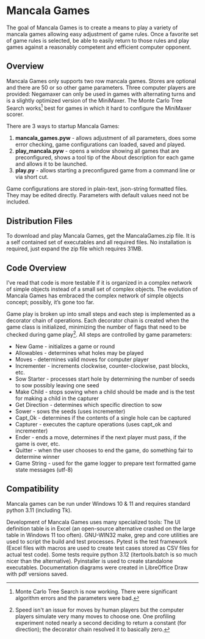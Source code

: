 # Mancala Games #
The goal of Mancala Games is to create a means to play a variety of mancala games allowing easy adjustment of game rules. Once a favorite set of game rules is selected, be able to easily return to those rules and play games against a reasonably competent and efficient computer opponent.

## Overview ##

Mancala Games only supports two row mancala games. Stores are optional and there are 50 or so other game parameters. Three computer players are provided: Negamaxer can only be used in games with alternating turns and is a slightly optimized version of the MiniMaxer. The Monte Carlo Tree Search works[^1] best for games in which it hard to configure the MiniMaxer scorer.

There are 3 ways to startup Mancala Games:


1. **mancala_games.pyw** - allows adjustment of all parameters, does some error checking, game configurations can loaded, saved and played.
1. **play_mancala.pyw** - opens a window showing all games that are preconfigured, shows a tool tip of the About description for each game and allows it to be launched.
1. **play.py** - allows starting a preconfigured game from a command line or via short cut.

Game configurations are stored in plain-text, json-string formatted files. They may be edited directly. Parameters with default values need not be included.

## Distribution Files ##

To download and play Mancala Games, get the MancalaGames.zip file. It is a 
self contained set of executables and all required files. No installation is
required, just expand the zip file which requires 31MB.

## Code Overview ##
I’ve read that code is more testable if it is organized in a complex network of simple objects instead of a small set of complex objects. The evolution of Mancala Games has embraced the complex network of simple objects concept; possibly, it’s gone too far.

Game play is broken up into small steps and each step is implemented as a decorator chain of operations. Each decorator chain is created when the game class is initialized, minimizing the number of flags that need to be checked during game play[^2]. All steps are controlled by game parameters:


* New Game - initializes a game or round
* Allowables - determines what holes may be played
* Moves - determines valid moves for computer player
* Incrementer - increments clockwise, counter-clockwise, past blocks, etc.
* Sow Starter - processes start hole by determining the number of seeds to sow possibly leaving one seed
* Make Child - stops sowing when a child should be made and is the test for making a child in the capturer
* Get Direction - determines which specific direction to sow 
* Sower - sows the seeds (uses incrementer)
* Capt_Ok - determines if the contents of a single hole can be captured
* Capturer - executes the capture operations (uses capt_ok and incrementer)
* Ender - ends a move, determines if the next player must pass, if the game is over, etc.
* Quitter - when the user chooses to end the game, do something fair to determine winner
* Game String - used for the game logger to prepare text formatted game state messages (utf-8)

## Compatibility ##
Mancala games can be run under Windows 10 & 11 and requires standard python 3.11 (including Tk).

Development of Mancala Games uses many specialized tools: The UI definition table is in Excel (an open-source alternative crashed on the large table in Windows 11 too often). GNU-WIN32 make, grep and core utilities are used to script the build and test processes. Pytest is the test framework (Excel files with macros are used to create test cases stored as CSV files for actual test code). Some tests require python 3.12 (itertools.batch is so much nicer than the alternative). Pyinstaller is used to create standalone executables. Documentation diagrams were created in LibreOffice Draw with pdf versions saved.

[^1]: Monte Carlo Tree Search is now working. There were significant algorithm errors and the parameters were bad.

[^2]: Speed isn't an issue for moves by human players but the computer players simulate very many moves to choose one. One profiling experiment noted nearly a second deciding to return a constant (for direction); the decorator chain resolved it to basically zero.

